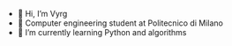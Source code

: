 - 👋 Hi, I’m Vyrg
- 📖 Computer engineering student at Politecnico di Milano
- 🌱 I’m currently learning Python and algorithms

